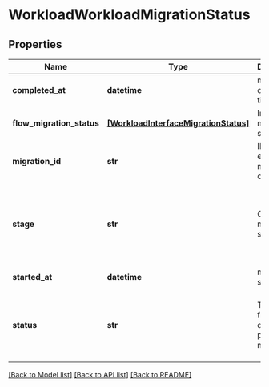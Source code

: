 # WorkloadWorkloadMigrationStatus

## Properties
Name | Type | Description | Notes
------------ | ------------- | ------------- | -------------
**completed_at** | **datetime** | migration completion time. | [optional] 
**flow_migration_status** | [**[WorkloadInterfaceMigrationStatus]**](WorkloadInterfaceMigrationStatus.md) | Interface migration status. | [optional] 
**migration_id** | **str** | ID of the endpoints migration object. | [optional] 
**stage** | **str** | Controller&#39;s migration stage. | [optional]  if omitted the server will use the default value of "migration-none"
**started_at** | **datetime** | migration start time. | [optional] 
**status** | **str** | The status from the dataplane performing migration. | [optional]  if omitted the server will use the default value of "none"

[[Back to Model list]](../README.md#documentation-for-models) [[Back to API list]](../README.md#documentation-for-api-endpoints) [[Back to README]](../README.md)


